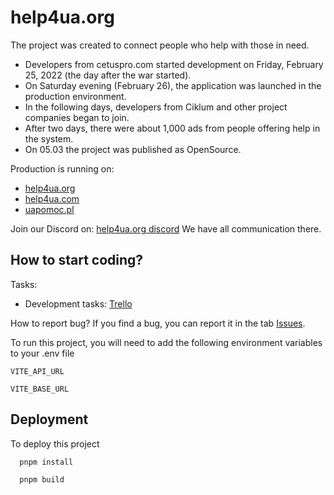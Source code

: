 #  help4ua.org

The project was created to connect people who help with those in need. 
- Developers from cetuspro.com started development on Friday, February 25, 2022 (the day after the war started). 
- On Saturday evening (February 26), the application was launched in the production environment.
- In the following days, developers from Ciklum and other project companies began to join. 
- After two days, there were about 1,000 ads from people offering help in the system. 
- On 05.03 the project was published as OpenSource.

Production is running on:
- [help4ua.org](www.help4ua.org)
- [help4ua.com](www.help4ua.com)
- [uapomoc.pl](www.uapomoc.pl)

Join our Discord on: [help4ua.org discord](https://discord.com/invite/QfYgU75Mcw)
We have all communication there.



## How to start coding?

Tasks:
- Development tasks: [Trello](https://trello.com/b/hpaAYSL5/development)

How to report bug?
If you find a bug, you can report it in the tab [Issues](https://github.com/cetuspro/help4ua.org-frontend/issues).

To run this project, you will need to add the following environment variables to your .env file

`VITE_API_URL`

`VITE_BASE_URL`

## Deployment
To deploy this project
```bash
  pnpm install
```
```bash
  pnpm build
```
